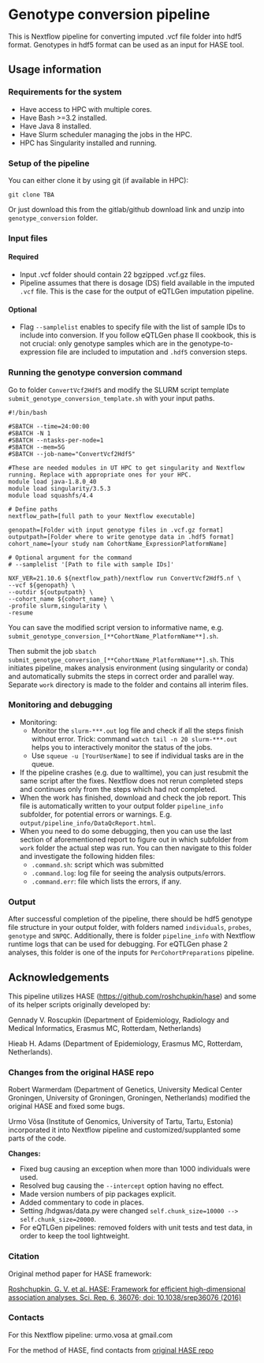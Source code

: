 # Genotype conversion pipeline

This is Nextflow pipeline for converting imputed .vcf file folder into hdf5 format. Genotypes in hdf5 format can be used as an input for HASE tool.

## Usage information

### Requirements for the system

- Have access to HPC with multiple cores.
- Have Bash >=3.2 installed.
- Have Java 8 installed.
- Have Slurm scheduler managing the jobs in the HPC.
- HPC has Singularity installed and running.

### Setup of the pipeline

You can either clone it by using git (if available in HPC):

`git clone TBA`

Or just download this from the gitlab/github download link and unzip into `genotype_conversion` folder.

### Input files

#### Required

- Input .vcf folder should contain 22 bgzipped .vcf.gz files.
- Pipeline assumes that there is dosage (DS) field available in the imputed `.vcf` file. This is the case for the output of eQTLGen imputation pipeline.

#### Optional

- Flag `--samplelist` enables to specify file with the list of sample IDs to include into conversion. If you follow eQTLGen phase II cookbook, this is not crucial: only genotype samples which are in the genotype-to-expression file are included to imputation and `.hdf5` conversion steps. 


### Running the genotype conversion command

Go to folder `ConvertVcf2Hdf5` and modify the SLURM script template `submit_genotype_conversion_template.sh` with your input paths.

```
#!/bin/bash

#SBATCH --time=24:00:00
#SBATCH -N 1
#SBATCH --ntasks-per-node=1
#SBATCH --mem=5G
#SBATCH --job-name="ConvertVcf2Hdf5"

#These are needed modules in UT HPC to get singularity and Nextflow running. Replace with appropriate ones for your HPC.
module load java-1.8.0_40
module load singularity/3.5.3
module load squashfs/4.4

# Define paths
nextflow_path=[full path to your Nextflow executable]

genopath=[Folder with input genotype files in .vcf.gz format]
outputpath=[Folder where to write genotype data in .hdf5 format]
cohort_name=[your study nam CohortName_ExpressionPlatformName]

# Optional argument for the command
# --samplelist '[Path to file with sample IDs]'

NXF_VER=21.10.6 ${nextflow_path}/nextflow run ConvertVcf2Hdf5.nf \
--vcf ${genopath} \
--outdir ${outputpath} \
--cohort_name ${cohort_name} \
-profile slurm,singularity \
-resume
```

You can save the modified script version to informative name, e.g. `submit_genotype_conversion_[**CohortName_PlatformName**].sh`.

Then submit the job `sbatch submit_genotype_conversion_[**CohortName_PlatformName**].sh`. This initiates pipeline, makes analysis environment (using singularity or conda) and automatically submits the steps in correct order and parallel way. Separate `work` directory is made to the folder and contains all interim files.

### Monitoring and debugging

- Monitoring:
  - Monitor the `slurm-***.out` log file and check if all the steps finish without error. Trick: command `watch tail -n 20 slurm-***.out` helps you to interactively monitor the status of the jobs.
  - Use `squeue -u [YourUserName]` to see if individual tasks are in the queue.
- If the pipeline crashes (e.g. due to walltime), you can just resubmit the same script after the fixes. Nextflow does not rerun completed steps and continues only from the steps which had not completed.
- When the work has finished, download and check the job report. This file  is automatically written to your output folder `pipeline_info` subfolder, for potential errors or warnings. E.g. `output/pipeline_info/DataQcReport.html`.
- When you need to do some debugging, then you can use the last section of aforementioned report to figure out in which subfolder from `work` folder the actual step was run. You can then navigate to this folder and investigate the following hidden files:
  - `.command.sh`: script which was submitted
  - `.command.log`: log file for seeing the analysis outputs/errors.
  - `.command.err`: file which lists the errors, if any.
  

### Output

After successful completion of the pipeline, there should be hdf5 genotype file structure in your output folder, with folders named `individuals`, `probes`, `genotype` and `SNPQC`. Additionally, there is folder `pipeline_info` with Nextflow runtime logs that can be used for debugging. For eQTLGen phase 2 analyses, this folder is one of the inputs for `PerCohortPreparations` pipeline.

## Acknowledgements

This pipeline utilizes HASE (https://github.com/roshchupkin/hase) and some of its helper scripts originally developed by:

Gennady V. Roscupkin (Department of Epidemiology, Radiology and Medical Informatics, Erasmus MC, Rotterdam, Netherlands) 

Hieab H. Adams (Department of Epidemiology, Erasmus MC, Rotterdam, Netherlands). 

### Changes from the original HASE repo

Robert Warmerdam (Department of Genetics, University Medical Center Groningen, University of Groningen, Groningen, Netherlands) modified the original HASE and fixed some bugs.

Urmo Võsa (Institute of Genomics, University of Tartu, Tartu, Estonia) incorporated it into Nextflow pipeline and customized/supplanted some parts of the code.

**Changes:**

- Fixed bug causing an exception when more than 1000 individuals were used.
- Resolved bug causing the `--intercept` option having no effect.
- Made version numbers of pip packages explicit.
- Added commentary to code in places.
- Setting /hdgwas/data.py were changed `self.chunk_size=10000 --> self.chunk_size=20000`.
- For eQTLGen pipelines: removed folders with unit tests and test data, in order to keep the tool lightweight.

### Citation

Original method paper for HASE framework:

[Roshchupkin, G. V. et al. HASE: Framework for efficient high-dimensional association analyses. Sci. Rep. 6, 36076; doi: 10.1038/srep36076 (2016)](https://www.nature.com/articles/srep36076)

### Contacts

For this Nextflow pipeline: urmo.vosa at gmail.com

For the method of HASE, find contacts from [original HASE repo](https://github.com/roshchupkin/hase)
